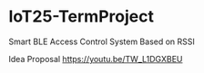 # IoT25-TermProject
Smart BLE Access Control System Based on RSSI

Idea Proposal
https://youtu.be/TW_L1DGXBEU
